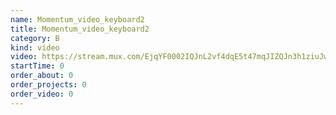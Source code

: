 ```yaml
---
name: Momentum_video_keyboard2
title: Momentum_video_keyboard2
category: B
kind: video
video: https://stream.mux.com/EjqYF0002IQJnL2vf4dqE5t47mqJIZQJn3h1ziuJwOE14.m3u8
startTime: 0
order_about: 0
order_projects: 0
order_video: 0
---
```


